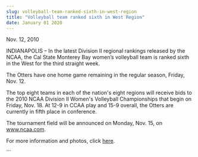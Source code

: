 ```yaml
---
slug: volleyball-team-ranked-sixth-in-west-region
title: "Volleyball team ranked sixth in West Region"
date: January 01 2020
---
```


 
<p>Nov. 12, 2010</p>
<p>
  INDIANAPOLIS – In the latest Division II regional rankings released by the
  NCAA, the Cal State Monterey Bay women’s volleyball team is ranked sixth in
  the West for the third straight week.
</p>
<p>
  The Otters have one home game remaining in the regular season, Friday, Nov.
  12.
</p>
<p>
  The top eight teams in each of the nation's eight regions will receive bids to
  the 2010 NCAA Division II Women's Volleyball Championships that begin on
  Friday, Nov. 18. At 12-9 in CCAA play and 15-9 overall, the Otters are
  currently in fifth place in conference.
</p>
<p>
  The tournament field will be announced on Monday, Nov. 15, on
  <a href="https://www.ncaa.com" title="www.ncaa.com">www.ncaa.com</a>.
</p>
<p>
  For more information and photos, click
  <a href="https://otterathletics.com/news/2010/11/4/WVB_1104102632.aspx">here</a
  >.
</p>
```
